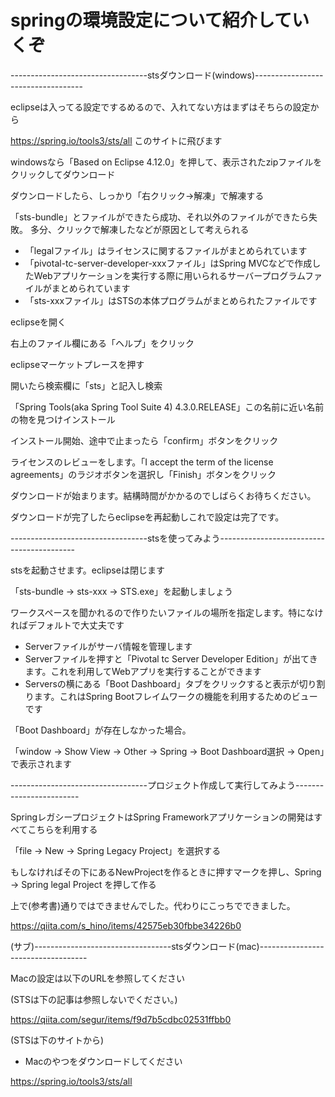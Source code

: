 # springの環境設定について紹介していくぞ

----------------------------------stsダウンロード(windows)-----------------------------------

eclipseは入ってる設定でするめるので、入れてない方はまずはそちらの設定から

https://spring.io/tools3/sts/all このサイトに飛びます

windowsなら「Based on Eclipse 4.12.0」を押して、表示されたzipファイルをクリックしてダウンロード

ダウンロードしたら、しっかり「右クリック→解凍」で解凍する

「sts-bundle」とファイルができたら成功、それ以外のファイルができたら失敗。
多分、クリックで解凍したなどが原因として考えられる

* 「legalファイル」はライセンスに関するファイルがまとめられています
* 「pivotal-tc-server-developer-xxxファイル」はSpring MVCなどで作成したWebアプリケーションを実行する際に用いられるサーバープログラムファイルがまとめられています
* 「sts-xxxファイル」はSTSの本体プログラムがまとめられたファイルです

eclipseを開く

右上のファイル欄にある「ヘルプ」をクリック

eclipseマーケットプレースを押す

開いたら検索欄に「sts」と記入し検索

「Spring Tools(aka Spring Tool Suite 4) 4.3.0.RELEASE」この名前に近い名前の物を見つけインストール

インストール開始、途中で止まったら「confirm」ボタンをクリック

ライセンスのレビューをします。「I accept the term of the license agreements」のラジオボタンを選択し「Finish」ボタンをクリック

ダウンロードが始まります。結構時間がかかるのでしばらくお待ちください。

ダウンロードが完了したらeclipseを再起動しこれで設定は完了です。



----------------------------------stsを使ってみよう------------------------------------------

stsを起動させます。eclipseは閉じます

「sts-bundle -> sts-xxx -> STS.exe」を起動しましょう

ワークスペースを聞かれるので作りたいファイルの場所を指定します。特になければデフォルトで大丈夫です

* Serverファイルがサーバ情報を管理します
* Serverファイルを押すと「Pivotal tc Server Developer Edition」が出てきます。これを利用してWebアプリを実行することができます
* Serversの横にある「Boot Dashboard」タブをクリックすると表示が切り割ります。これはSpring Bootフレイムワークの機能を利用するためのビューです

「Boot Dashboard」が存在しなかった場合。

「window -> Show View -> Other -> Spring -> Boot Dashboard選択 -> Open」で表示されます

----------------------------------プロジェクト作成して実行してみよう------------------------

SpringレガシープロジェクトはSpring Frameworkアプリケーションの開発はすべてこちらを利用する

「file -> New -> Spring Legacy Project」を選択する

もしなければその下にあるNewProjectを作るときに押すマークを押し、Spring -> Spring legal Project を押して作る


上で(参考書)通りではできませんでした。代わりにこっちでできました。

https://qiita.com/s_hino/items/42575eb30fbbe34226b0





(サブ)----------------------------------stsダウンロード(mac)-----------------------------------

Macの設定は以下のURLを参照してください

(STSは下の記事は参照しないでください。)

https://qiita.com/segur/items/f9d7b5cdbc02531ffbb0

(STSは下のサイトから)

* Macのやつをダウンロードしてください

https://spring.io/tools3/sts/all
